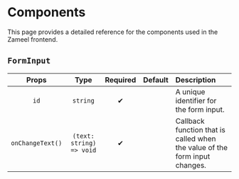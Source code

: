 # Components

This page provides a detailed reference for the components used in the Zameel frontend.

## `FormInput`

| Props | Type | Required | Default  | Description |
|:--:|:--------:|:--:|:-------:|:-------|
|`id`|`string`|✔||A unique identifier for the form input.|
|`onChangeText()`|`(text: string) => void`|✔||Callback function that is called when the value of the form input changes.|
